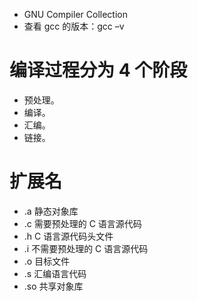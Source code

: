 - GNU Compiler Collection
- 查看 gcc 的版本：gcc –v

# 编译过程分为 4 个阶段
- 预处理。
- 编译。
- 汇编。
- 链接。

# 扩展名
- .a    静态对象库
- .c    需要预处理的 C 语言源代码
- .h    C 语言源代码头文件
- .i    不需要预处理的 C 语言源代码
- .o    目标文件
- .s    汇编语言代码
- .so   共享对象库